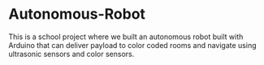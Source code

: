 # Autonomous-Robot

This is a school project where we built an autonomous robot built with Arduino that can deliver payload to color coded rooms and navigate using ultrasonic sensors and color sensors.
